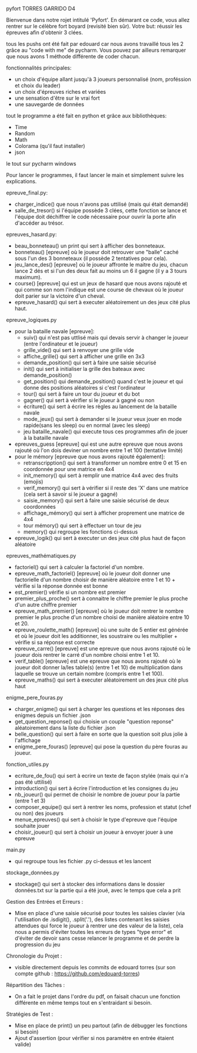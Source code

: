 pyfort TORRES GARRIDO D4

Bienvenue dans notre rojet intitulé 'Pyfort'. En démarant ce code, vous allez rentrer sur le célèbre fort boyard (revisité bien sûr). Votre but: réussir les épreuves afin d'obtenir 3 clées.


tous les pushs ont été fait par edouard car nous avons travaillé tous les 2 grâce au "code with me" de pycharm. Vous pouvez par ailleurs remarquer que nous avons 1 méthode différente de coder chacun.

fonctionnalités principales:
- un choix d'équipe allant jusqu'à 3 joueurs personnalisé (nom, proféssion et choix du leader)
- un choix d'épreuves riches et variées
- une sensation d'être sur le vrai fort
- une sauvegarde de données


tout le programme a été fait en python et grâce aux bibliothèques:
- Time
- Random
- Math
- Colorama (qu'il faut installer)
- json

le tout sur pycharm windows

Pour lancer le programmes, il faut lancer le main et simplement suivre les explications.


epreuve_final.py:
- charger_indice() que nous n'avons pas uttilisé (mais qui était demandé)
- salle_de_tresor() si l'équipe possède 3 clées, cette fonction se lance et l'équipe doit déchiffrer le code nécessaire pour ouvrir la porte afin d'accéder au
trésor.

epreuves_hasard.py:
- beau_bonneteau() un print qui sert à afficher des bonneteaux.
- bonneteau() [epreuve] où le joueur doit retrouver une "balle" caché sous l'un des 3 bonneteaux (il possède 2 tentatives pour cela).
- jeu_lance_des() [epreuve] où le joueur affronte le maitre du jeu, chacun lance 2 dés et si l'un des deux fait au moins un 6 il gagne (il y a 3 tours maximum).
- course() [epreuve] qui est un jeux de hasard que nous avons rajouté et qui comme son nom l'indique est une course de chevaux où le joueur doit parier sur la victoire d'un cheval.
- epreuve_hasard() qui sert à executer aléatoirement un des jeux cité plus haut.


epreuve_logiques.py
- pour la bataille navale [epreuve]:
  - suiv() qui n'est pas uttlisé mais qui devais servir à changer le joueur (entre l'ordinateur et le joueur)
  - grille_vide() qui sert à renvoyer une grille vide
  - affiche_grille() qui sert à afficher une grille en 3x3
  - demande_position() qui sert à faire une saisie sécurisé
  - init() qui sert à initialiser la grille des bateaux avec demande_position()
  - get_position() qui demande_position() quand c'est le joueur et qui donne des positions aléatoires si c'est l'ordinateur
  - tour() qui sert à faire un tour du joueur et du bot
  - gagner() qui sert à vérifier si le joueur à gagné ou non
  - écriture() qui sert à écrire les règles au lancement de la bataille navale
  - mode_jeux() qui sert à demander si le joueur veux jouer en mode rapide(sans les sleep) ou en normal (avec les sleep)
  - jeu bataille_navale() qui execute tous ces programmes afin de jouer à la bataille navale
- epreuves_guess [epreuve] qui est une autre epreuve que nous avons rajouté où l'on dois deviner un nombre entre 1 et 100 (tentative limité)
- pour le mémory [epreuve que nous avons rajouté également]:
  - retranscripption() qui sert à transformer un nombre entre 0 et 15 en coordonnée pour une matrice en 4x4
  - init_memory() qui sert à remplir une matrice 4x4 avec des fruits (emojis)
  - verif_memory() qui sert à vérifier si il reste des 'X' dans une matrice (cela sert à savoir si le joueur a gagné)
  - saisie_memory() qui sert à faire une saisie sécurisé de deux coordonnées
  - affichage_mémory() qui sert à afficher proprement une matrice de 4x4
  - tour mémory() qui sert à effectuer un tour de jeu
  - memory() qui regroupe les fonctions ci-dessus
- epreuve_logik() qui sert à executer un des jeux cité plus haut de façon aléatoire


epreuves_mathématiques.py
- factoriel() qui sert à calculer la factoriel d'un nombre.
- epreuve_math_factoriel() [epreuve] où le joueur doit donner une factorielle d'un nombre choisir de manière aléatoire entre 1 et 10 + vérifie si la réponse donnée est bonne
- est_premier() vérifie si un nombre est premier
- premier_plus_proche() sert à connaitre le chiffre premier le plus proche d'un autre chiffre premier
- epreuve_math_premier() [epreuve] où le joueur doit rentrer le nombre premier le plus proche d'un nombre choisi de manière aléatoire entre 10 et 20.
- epreuve_roulette_math() [epreuve] où une suite de 5 entier est générée et où le joueur doit les additionner, les soustraire ou les multiplier + vérifie si sa réponse est correcte
- epreuve_carre() [epreuve] est une epreuve que nous avons rajouté où le joueur dois rentrer le carré d'un nombre choisi entre 1 et 10.
- verif_table() [epreuve] est une epreuve que nous avons rajouté où le joueur doit donner la/les table(s) (entre 1 et 10) de multiplication dans laquelle se trouve un certain nombre (compris entre 1 et 100).
- epreuve_maths() qui sert à executer aléatoirement un des jeux cité plus haut


enigme_pere_fouras.py
- charger_enigme() qui sert à charger les questions et les réponses des enigmes depuis un fichier .json
- get_question_reponse() qui choisie un couple "question reponse" aléatoirement dans la liste du fichier .json
- belle_question() qui sert à faire en sorte que la question soit plus jolie à l'affichage
- enigme_pere_fouras() [epreuve] qui pose la question du père fouras au joueur.

fonction_utiles.py
- ecriture_de_fou() qui sert à ecrire un texte de façon stylée (mais qui n'a pas été uttilisé)
- introduction() qui sert à écrire l'introduction et les consignes du jeu
- nb_joueur() qui permet de choisir le nombre de joueur pour la partie (entre 1 et 3)
- composer_equipe() qui sert à rentrer les noms, profession et statut (chef ou non) des joueurs
- menue_epreuves() qui sert à choisir le type d'epreuve que l'équipe souhaite jouer
- choisir_joueur() qui sert à choisir un joueur à envoyer jouer à une epreuve

main.py
- qui regroupe tous les fichier .py ci-dessus et les lancent

stockage_données.py
- stockage() qui sert à stocker des informations dans le dossier données.txt sur la partie qui a été joué, avec le temps que cela a prit

Gestion des Entrées et Erreurs :
- Mise en place d'une saisie sécurisé pour toutes les saisies clavier (via l'utilisation de .isdigit(), .split('.'), des listes contenant les saisies attendues      qui force le joueur à rentrer une des valeur de la liste), cela nous a permis d'éviter toutes les erreurs de types "type error" et d'éviter de devoir sans cesse 
  relancer le programme et de perdre la progression du jeu

Chronologie du Projet :
- visible directement depuis les commits de edouard torres (sur son compte github : https://github.com/edouard-torres)

Répartition des Tâches :
- On a fait le projet dans l'ordre du pdf, on faisait chacun une fonction différente en même temps tout en s'entraidant si besoin.

Stratégies de Test :
- Mise en place de print() un peu partout (afin de débugger les fonctions si besoin)
- Ajout d'assertion (pour vérifier si nos paramètre en entrée étaient valide)



